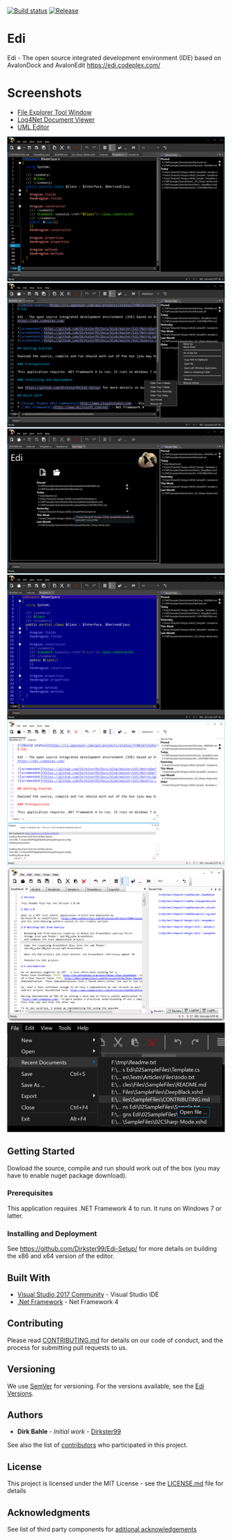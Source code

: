 [![Build status](https://ci.appveyor.com/api/projects/status/7r06lm7v5o9xq7xj?svg=true)](https://ci.appveyor.com/project/Dirkster99/edi)
[![Release](https://img.shields.io/github/release/Dirkster99/Edi.svg)](https://github.com/Dirkster99/Edi/releases/latest)
# Edi

Edi - The open source integrated development environment (IDE) based on AvalonDock and AvalonEdit
https://edi.codeplex.com/

# Screenshots
* [File Explorer Tool Window](https://github.com/Dirkster99/Edi/wiki/File-Explorer-Tool-Window)
* [Log4Net Document Viewer](https://github.com/Dirkster99/Edi/wiki/Log4Net-Document-Viewer)
* [UML Editor](https://github.com/Dirkster99/Edi/wiki/UML-Diagram-Editor)

![screenshot](https://github.com/Dirkster99/Docu/blob/master/Edi/MetroDark_DeepBlack.png?raw=true)
![screenshot](https://github.com/Dirkster99/Docu/blob/master/Edi/Edi_MRU_ContextMenu.png?raw=true)
![screenshot](https://github.com/Dirkster99/Docu/blob/master/Edi/StartPage.png?raw=true)
![screenshot](https://github.com/Dirkster99/Docu/blob/master/Edi/MetroDark_TrueBlue.png?raw=true)
![screenshot](https://github.com/Dirkster99/Docu/blob/master/Edi/MetroLight_BrightStandard.png?raw=true)
![screenshot](https://github.com/Dirkster99/Docu/blob/master/Edi/Generic.png?raw=true)
![screenshot](https://github.com/Dirkster99/Docu/blob/master/Edi/MU_MenuItems.png?raw=true)

## Getting Started

Dowload the source, compile and run should work out of the box (you may have to enable nuget package download).

### Prerequisites

This application requires .NET Framework 4 to run. It runs on Windows 7 or latter.

### Installing and Deployment

See https://github.com/Dirkster99/Edi-Setup/ for more details on building the x86 and x64 version of the editor.
 
## Built With

* [Visual Studio 2017 Community](http://www.visualstudio.com) - Visual Studio IDE
* [.Net Framework](https://www.microsoft.com/net) - Net Framework 4

## Contributing

Please read [CONTRIBUTING.md](CONTRIBUTING.md) for details on our code of conduct, and the process for submitting pull requests to us.

## Versioning

We use [SemVer](http://semver.org/) for versioning. For the versions available, see the [Edi Versions](https://github.com/Dirkster99/Edi/tags). 

## Authors

* **Dirk Bahle** - *Initial work* - [Dirkster99](https://github.com/Dirkster99)

See also the list of [contributors](https://github.com/Dirkster99/Edi/contributors) who participated in this project.

## License

This project is licensed under the MIT License - see the [LICENSE.md](https://github.com/Dirkster99/Edi/blob/master/License.md) file for details

## Acknowledgments

See list of third party components for [aditional acknowledgements](https://github.com/Dirkster99/Edi/wiki/List-of-Contributors)

